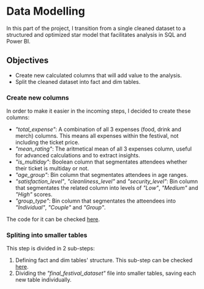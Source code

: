 # Data Modelling

In this part of the project, I transition from a single cleaned dataset to a structured and optimized star model that facilitates analysis in SQL and Power BI.

## Objectives

- Create new calculated columns that will add value to the analysis.
- Split the cleaned dataset into fact and dim tables.

### Create new columns

In order to make it easier in the incoming steps, I decided to create these columns:

- *"total_expense"*: A combination of all 3 expenses (food, drink and merch) columns. This means all expenses within the festival, not including the ticket price.
- *"mean_rating"*: The aritmetical mean of all 3 expenses column, useful for advanced calculations and to extract insights.
- *"is_multiday"*: Boolean column that segmentates attendees whether their ticket is multiday or not.
- *"age_group"*: Bin column that segmentates attendees in age ranges.
- *"satisfaction_level"*, *"cleanliness_level"* and *"security_level"*: Bin column that segmentates the related column into levels of *"Low"*, *"Medium"* and *"High"* scores.
- *"group_type"*: Bin column that segmentates the atteendees into *"Individual"*, *"Couple"* and *"Group"*.

The code for it can be checked [here](https://github.com/Donnie-McGee/Festival-Purchase-Behavior-Analysis/blob/develop/4.-%20Data%20Modelling/1.-%20New%20columns.ipynb).

### Spliting into smaller tables

This step is divided in 2 sub-steps:

1. Defining fact and dim tables' structure. This sub-step can be checked [here](https://github.com/Donnie-McGee/Festival-Purchase-Behavior-Analysis/blob/develop/4.-%20Data%20Modelling/2.-%20Dim%20tables.ipynb).
2. Dividing the *"final_festival_dataset"* file into smaller tables, saving each new table individually.